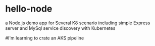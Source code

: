 # hello-node
a Node.js demo app for Several K8 scenario including simple Express server and MySql service discovery with Kubernetes

#I'm learning to crate an AKS pipeline
